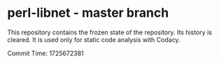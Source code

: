 # perl-libnet - master branch

This repository contains the frozen state of the repository.
Its history is cleared. It is used only for static code
analysis with Codacy.

Commit Time: 1725672381